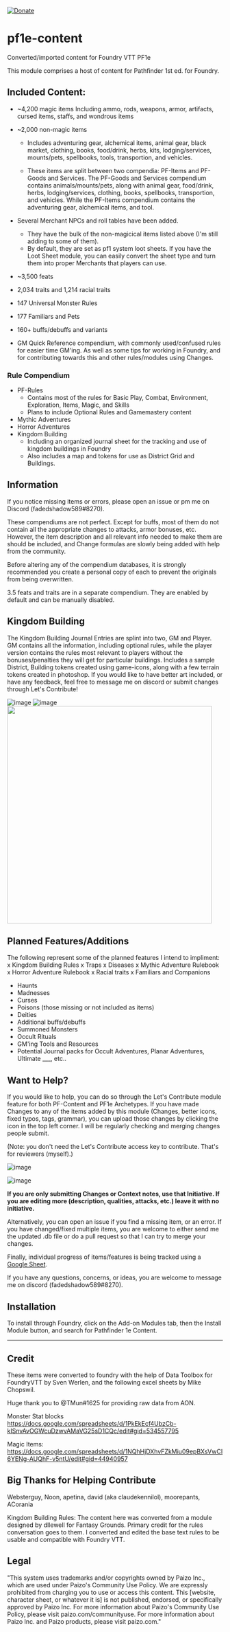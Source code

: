 [![Donate](https://img.shields.io/badge/Donate-PayPal-green.svg)](https://www.paypal.com/donate?hosted_button_id=E5Z634F26LEJC)

# pf1e-content

Converted/imported content for Foundry VTT PF1e

This module comprises a host of content for Pathfinder 1st ed. for Foundry.

## Included Content:

- ~4,200 magic items
    Including ammo, rods, weapons, armor, artifacts, cursed items, staffs, and wondrous items

- ~2,000 non-magic items
    - Includes adventuring gear, alchemical items, animal gear, black market, clothing, books, food/drink, herbs, kits, lodging/services, mounts/pets, spellbooks, tools, transportion, and vehicles.

    - These items are split between two compendia: PF-Items and PF-Goods and Services. The PF-Goods and Services compendium contains animals/mounts/pets, along with animal gear, food/drink, herbs, lodging/services, clothing, books, spellbooks, transportion, and vehicles. While the PF-Items compendium contains the adventuring gear, alchemical items, and tool.

- Several Merchant NPCs and roll tables have been added.
    - They have the bulk of the non-magicical items listed above (I'm still adding to some of them).
    - By default, they are set as pf1 system loot sheets. If you have the Loot Sheet module, you can easily convert the sheet type and turn them into proper Merchants that players can use.

- ~3,500 feats

- 2,034 traits and 1,214 racial traits

- 147 Universal Monster Rules

- 177 Familiars and Pets

- 160+ buffs/debuffs and variants

- GM Quick Reference compendium, with commonly used/confused rules for easier time GM'ing. As well as some tips for working in Foundry, and for contributing towards this and other rules/modules using Changes.

### Rule Compendium
- PF-Rules
    - Contains most of the rules for Basic Play, Combat, Environment, Exploration, Items, Magic, and Skills
    - Plans to include Optional Rules and Gamemastery content
- Mythic Adventures
- Horror Adventures
- Kingdom Building
    - Including an organized journal sheet for the tracking and use of kingdom buildings in Foundry
    - Also includes a map and tokens for use as District Grid and Buildings.

## Information

If you notice missing items or errors, please open an issue or pm me on Discord (fadedshadow589#8270).

These compendiums are not perfect. Except for buffs, most of them do not contain all the appropriate changes to attacks, armor bonuses, etc. However, the item description and all relevant info needed to make them are should be included, and Change formulas are slowly being added with help from the community.

Before altering any of the compendium databases, it is strongly recommended you create a personal copy of each to prevent the originals from being overwritten.

3.5 feats and traits are in a separate compendium. They are enabled by default and can be manually disabled.


## Kingdom Building

The Kingdom Building Journal Entries are splint into two, GM and Player. GM contains all the information, including optional rules, while the player version contains the rules most relevant to players without the bonuses/penalties they will get for particular buildings.
Includes a sample District, Building tokens created using game-icons, along with a few terrain tokens created in photoshop. If you would like to have better art included, or have any feedback, feel free to message me on discord or submit changes through Let's Contribute! 

![image](https://user-images.githubusercontent.com/48079051/113073993-31b60100-9198-11eb-86d1-290b23d77297.png) ![image](https://user-images.githubusercontent.com/48079051/113073998-337fc480-9198-11eb-9229-6ae23ff12c7b.png)
<img src="https://user-images.githubusercontent.com/48079051/113074059-55794700-9198-11eb-9764-dbd0e99df74e.png" width="478" height="506">


## Planned Features/Additions

The following represent some of the planned features I intend to impliment:
x Kingdom Building Rules
x Traps
x Diseases
x Mythic Adventure Rulebook
x Horror Adventure Rulebook
x Racial traits
x Familiars and Companions

- Haunts
- Madnesses
- Curses
- Poisons (those missing or not included as items)
- Deities
- Additional buffs/debuffs
- Summoned Monsters
- Occult Rituals
- GM'ing Tools and Resources
- Potential Journal packs for Occult Adventures, Planar Adventures, Ultimate ___, etc..

## Want to Help?
If you would like to help, you can do so through the Let's Contribute module feature for both PF-Content and PF1e Archetypes. If you have made Changes to any of the items added by this module (Changes, better icons, fixed typos, tags, grammar), you can upload those changes by clicking the icon in the top left corner. I will be regularly checking and merging changes people submit.

(Note: you don't need the Let's Contribute access key to contribute. That's for reviewers (myself).)

![image](https://user-images.githubusercontent.com/48079051/117498157-6b241e00-af47-11eb-8be1-a2b8f60f4eea.png)

![image](https://user-images.githubusercontent.com/48079051/112698919-234aab00-8e61-11eb-8930-a697082808fd.png)

**If you are only submitting Changes or Context notes, use that Initiative. If you are editing more (description, qualities, attacks, etc.) leave it with no initiative.** 

Alternatively, you can open an issue if you find a missing item, or an error. If you have changed/fixed multiple items, you are welcome to either send me the updated .db file or do a pull request so that I can try to merge your changes.

Finally, individual progress of items/features is being tracked using a [Google Sheet](https://docs.google.com/spreadsheets/d/1yV1MrjyoHGgFLFIwcNdfaQ_VOF2oeza6DBvWgIzOgys/edit#gid=0).


If you have any questions, concerns, or ideas, you are welcome to message me on discord (fadedshadow589#8270).

## Installation

To install through Foundry, click on the Add-on Modules tab, then the Install Module button, and search for Pathfinder 1e Content.

----------------
## Credit
These items were converted to foundry with the help of Data Toolbox for FoundryVTT by Sven Werlen, and the following excel sheets by Mike Chopswil.

Huge thank you to @TMun#1625 for providing raw data from AON. 

Monster Stat blocks
https://docs.google.com/spreadsheets/d/1PkEkEcf4UbzCb-kISnvAvOGWcuDzwvAMaVG25sD1CQc/edit#gid=534557795

Magic Items:
https://docs.google.com/spreadsheets/d/1NQhHjDXhvFZkMiu09epBXsVwCI6YENg-AUQhF-v5ntU/edit#gid=44940957

## Big Thanks for Helping Contribute
Websterguy, Noon, apetina, david (aka claudekennilol), moorepants, ACorania

Kingdom Building Rules:
The content here was converted from a module designed by dllewell for Fantasy Grounds. Primary credit for the rules conversation goes to them. I converted and edited the base text rules to be usable and compatible with Foundry VTT. 

## Legal
"This system uses trademarks and/or copyrights owned by Paizo Inc., which are used under Paizo's Community Use Policy. We are expressly prohibited from charging you to use or access this content. This [website, character sheet, or whatever it is] is not published, endorsed, or specifically approved by Paizo Inc. For more information about Paizo's Community Use Policy, please visit paizo.com/communityuse. For more information about Paizo Inc. and Paizo products, please visit paizo.com."
